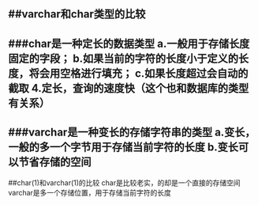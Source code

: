 ##varchar和char类型的比较
--
###char是一种定长的数据类型
a.一般用于存储长度固定的字段；
b.如果当前的字符的长度小于定义的长度，将会用空格进行填充；
c.如果长度超过会自动的截取
4.定长，查询的速度快（这个也和数据库的类型有关系）
--
###varchar是一种变长的存储字符串的类型
a.变长，一般的多一个字节用于存储当前字符的长度
b.变长可以节省存储的空间
--
##char(1)和varchar(1)的比较
char是比较老实，的却是一个直接的存储空间
varchar是多一个存储位置，用于存储当前字符的长度
